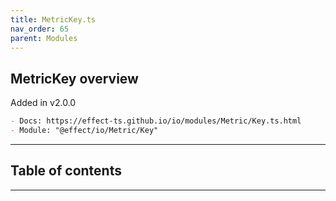 ```yaml
---
title: MetricKey.ts
nav_order: 65
parent: Modules
---
```


## MetricKey overview

Added in v2.0.0

```md
- Docs: https://effect-ts.github.io/io/modules/Metric/Key.ts.html
- Module: "@effect/io/Metric/Key"
```

---

<h2 class="text-delta">Table of contents</h2>

---
